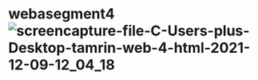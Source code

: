 # webasegment4![screencapture-file-C-Users-plus-Desktop-tamrin-web-4-html-2021-12-09-12_04_18](https://user-images.githubusercontent.com/95044800/145467802-df016374-f1ae-4074-a49b-bce53ef66d0f.png)

